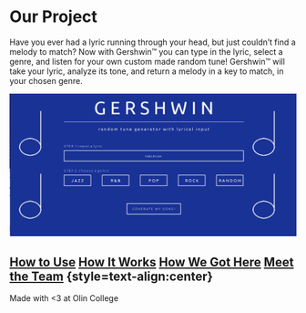 # Our Project

Have you ever had a lyric running through your head, but just couldn’t find a melody to match? Now with Gershwin™ you can type in the lyric, select a genre, and listen for your own custom made random tune! Gershwin™ will take your lyric, analyze its tone, and return a melody in a key to match, in your chosen genre. 

![](gershwin.png)

## [How to Use](how_to_use.md) [How It Works](how_it_works.md) [How We Got Here](how_we_got_here.md) [Meet the Team](meet_the_team.md) {style=text-align:center}

Made with <3 at Olin College
